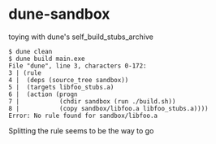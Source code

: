 # dune-sandbox
toying with dune's self_build_stubs_archive

```
$ dune clean
$ dune build main.exe
File "dune", line 3, characters 0-172:
3 | (rule
4 |  (deps (source_tree sandbox))
5 |  (targets libfoo_stubs.a)
6 |  (action (progn
7 |           (chdir sandbox (run ./build.sh))
8 |           (copy sandbox/libfoo.a libfoo_stubs.a))))
Error: No rule found for sandbox/libfoo.a
```

Splitting the rule seems to be the way to go
